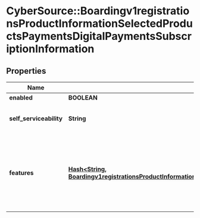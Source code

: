 # CyberSource::Boardingv1registrationsProductInformationSelectedProductsPaymentsDigitalPaymentsSubscriptionInformation

## Properties
Name | Type | Description | Notes
------------ | ------------- | ------------- | -------------
**enabled** | **BOOLEAN** |  | [optional] 
**self_serviceability** | **String** | Indicates if the organization can enable this product using self service. | [optional] [default to &quot;NOT_SELF_SERVICEABLE&quot;]
**features** | [**Hash&lt;String, Boardingv1registrationsProductInformationSelectedProductsPaymentsCardProcessingSubscriptionInformationFeatures&gt;**](Boardingv1registrationsProductInformationSelectedProductsPaymentsCardProcessingSubscriptionInformationFeatures.md) | Allowed values are; &lt;table&gt;    &lt;tr&gt;       &lt;td&gt;visaCheckout&lt;/td&gt;    &lt;/tr&gt;    &lt;tr&gt;       &lt;td&gt;applePay&lt;/td&gt;    &lt;/tr&gt;    &lt;tr&gt;       &lt;td&gt;samsungPay&lt;/td&gt;    &lt;/tr&gt;    &lt;tr&gt;        &lt;td&gt;googlePay&lt;/td&gt;     &lt;/tr&gt; &lt;/table&gt;  | [optional] 


